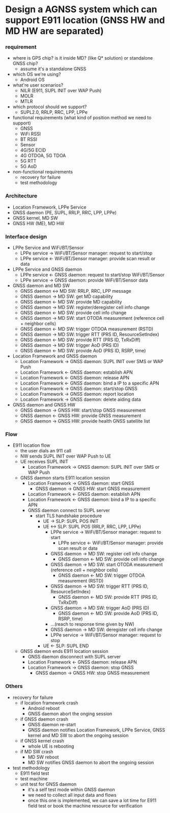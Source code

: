# Design a AGNSS system which can support E911 location (GNSS HW and MD HW are separated)
### requirement
- where is GPS chip? is it inside MD? (like Q* solution) or standalone GNSS chip?
  - assume it's a standalone GNSS
- which OS we're using?
  - Android OS
- what're user scenarios?
  - NILR (E911, SUPL INIT over WAP Push)
  - MOLR
  - MTLR
- which protocol should we support?
  - SUPL2.0, RRLP, RRC, LPP, LPPe
- functional requirements (what kind of position method we need to support)
  - GNSS
  - WiFi RSSI
  - BT RSSI
  - Sensor
  - 4G/5G ECID
  - 4G OTDOA, 5G TDOA
  - 5G RTT
  - 5G AoD
- non-functional requirements
  - recovery for failure
  - test methodology

### Architecture
- Location Framework, LPPe Service
- GNSS daemon (PE, SUPL, RRLP, RRC, LPP, LPPe)
- GNSS kernel, MD SW
- GNSS HW (ME), MD HW

### Interface design
- LPPe Service and WiFi/BT/Sensor
  - LPPe service -> WiFi/BT/Sensor manager: request to start/stop
  - LPPe service <- WiFi/BT/Sensor manager: provide scan result or data
- LPPe Service and GNSS daemon
  - LPPe service <- GNSS daemon: request to start/stop WiFi/BT/Sensor
  - LPPe service -> GNSS daemon: provide WiFi/BT/Sensor data
- GNSS daemon and MD SW
  - GNSS daemon <-> MD SW: RRLP, RRC, LPP message
  - GNSS daemon -> MD SW: get MD capability
  - GNSS daemon <- MD SW: provide MD capability
  - GNSS daemon -> MD SW: register/deregister cell info change
  - GNSS daemon <- MD SW: provide cell info change
  - GNSS daemon -> MD SW: start OTODA measurement (reference cell + neighbor cells)
  - GNSS daemon <- MD SW: trigger OTDOA measurement (RSTD)
  - GNSS daemon -> MD SW: trigger RTT (PRS ID, ResourceSetIndex)
  - GNSS daemon <- MD SW: provide RTT (PRS ID, TxRxDiff)
  - GNSS daemon -> MD SW: trigger AoD (PRS ID)
  - GNSS daemon <- MD SW: provide AoD (PRS ID, RSRP, time)
- Location Framework and GNSS daemon
  - Location Framework -> GNSS daemon: SUPL INIT over SMS or WAP Push
  - Location Framework <- GNSS daemon: establish APN
  - Location Framework <- GNSS daemon: release APN
  - Location Framework <- GNSS daemon: bind a IP to a specific APN
  - Location Framework -> GNSS daemon: start/stop GNSS
  - Location Framework -> GNSS daemon: report location
  - Location Framework -> GNSS daemon: delete aiding data
- GNSS daemon and GNSS HW
  - GNSS daemon -> GNSS HW: start/stop GNSS measurement
  - GNSS daemon <- GNSS HW: provide GNSS measurement
  - GNSS daemon -> GNSS HW: provide health GNSS satellite list

### Flow
- E911 location flow
  - the user dials an 911 call
  - NW sends SUPL INIT over WAP Push to UE
  - UE receives SUPL INIT
    - Location Framework -> GNSS daemon: SUPL INIT over SMS or WAP Push
  - GNSS daemon starts E911 location session
    - Location Framework -> GNSS daemon: start GNSS
      - GNSS daemon -> GNSS HW: start GNSS measurement
    - Location Framework <- GNSS daemon: establish APN
    - Location Framework <- GNSS daemon: bind a IP to a specific APN
    - GNSS daemon connect to SUPL server
      - start TLS handshake procedure
        - UE -> SLP: SUPL POS INIT
        - UE <-> SLP: SUPL POS (RRLP, RRC, LPP, LPPe)
          - LPPe service -> WiFi/BT/Sensor manager: request to start
            - LPPe service <- WiFi/BT/Sensor manager: provide scan result or data
          - GNSS daemon -> MD SW: register cell info change
            - GNSS daemon <- MD SW: provide cell info change
          - GNSS daemon -> MD SW: start OTODA measurement (reference cell + neighbor cells)
            - GNSS daemon <- MD SW: trigger OTDOA measurement (RSTD)
          - GNSS daemon -> MD SW: trigger RTT (PRS ID, ResourceSetIndex)
            - GNSS daemon <- MD SW: provide RTT (PRS ID, TxRxDiff)
          - GNSS daemon -> MD SW: trigger AoD (PRS ID)
            - GNSS daemon <- MD SW: provide AoD (PRS ID, RSRP, time)
          - ...(reach to response time given by NW) 
          - GNSS daemon -> MD SW: deregister cell info change
          - LPPe service -> WiFi/BT/Sensor manager: request to stop
        - UE <- SLP: SUPL END
  - GNSS daemon ends E911 location session
    - GNSS daemon disconnect with SUPL server
    - Location Framework <- GNSS daemon: release APN
    - Location Framework -> GNSS daemon: stop GNSS
      - GNSS daemon -> GNSS HW: stop GNSS measurement

### Others
- recovery for failure
  - if location framework crash
    - Android reboot
    - GNSS daemon abort the onging session
  - if GNSS daemon crash
    - GNSS daemon re-start
    - GNSS daemon notifies Location Framework, LPPe Service, GNSS kernel and MD SW to abort the ongoing session
  - if GNSS kernel crash
    - whole UE is rebooting
  - if MD SW crash
    - MD SW reboot
    - MD SW notifies GNSS daemon to abort the ongoing session
- test methodology
  - E911 field test
  - test machine 
  - unit test for GNSS daemon
    - it's a self test mode within GNSS daemon
    - we need to collect all input data and flows
    - once this one is implemented, we can save a lot time for E911 field test or book the machine resource for verification

